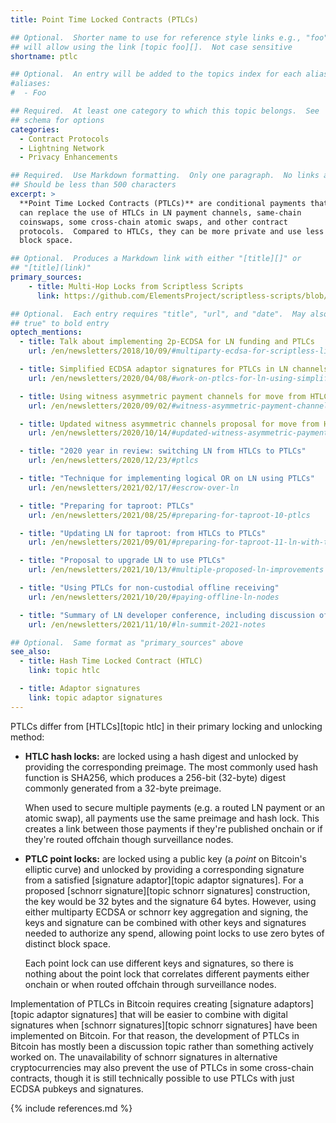 ```yaml
---
title: Point Time Locked Contracts (PTLCs)

## Optional.  Shorter name to use for reference style links e.g., "foo"
## will allow using the link [topic foo][].  Not case sensitive
shortname: ptlc

## Optional.  An entry will be added to the topics index for each alias
#aliases:
#  - Foo

## Required.  At least one category to which this topic belongs.  See
## schema for options
categories:
  - Contract Protocols
  - Lightning Network
  - Privacy Enhancements

## Required.  Use Markdown formatting.  Only one paragraph.  No links allowed.
## Should be less than 500 characters
excerpt: >
  **Point Time Locked Contracts (PTLCs)** are conditional payments that
  can replace the use of HTLCs in LN payment channels, same-chain
  coinswaps, some cross-chain atomic swaps, and other contract
  protocols.  Compared to HTLCs, they can be more private and use less
  block space.

## Optional.  Produces a Markdown link with either "[title][]" or
## "[title](link)"
primary_sources:
    - title: Multi-Hop Locks from Scriptless Scripts
      link: https://github.com/ElementsProject/scriptless-scripts/blob/master/md/multi-hop-locks.md

## Optional.  Each entry requires "title", "url", and "date".  May also use "feature:
## true" to bold entry
optech_mentions:
  - title: Talk about implementing 2p-ECDSA for LN funding and PTLCs
    url: /en/newsletters/2018/10/09/#multiparty-ecdsa-for-scriptless-lightning-network-payment-channels

  - title: Simplified ECDSA adaptor signatures for PTLCs in LN channels
    url: /en/newsletters/2020/04/08/#work-on-ptlcs-for-ln-using-simplified-ecdsa-adaptor-signatures

  - title: Using witness asymmetric payment channels for move from HTLCs to PTLCs
    url: /en/newsletters/2020/09/02/#witness-asymmetric-payment-channels

  - title: Updated witness asymmetric channels proposal for move from HTLCs to PTLCs
    url: /en/newsletters/2020/10/14/#updated-witness-asymmetric-payment-channel-proposal

  - title: "2020 year in review: switching LN from HTLCs to PTLCs"
    url: /en/newsletters/2020/12/23/#ptlcs

  - title: "Technique for implementing logical OR on LN using PTLCs"
    url: /en/newsletters/2021/02/17/#escrow-over-ln

  - title: "Preparing for taproot: PTLCs"
    url: /en/newsletters/2021/08/25/#preparing-for-taproot-10-ptlcs

  - title: "Updating LN for taproot: from HTLCs to PTLCs"
    url: /en/newsletters/2021/09/01/#preparing-for-taproot-11-ln-with-taproot

  - title: "Proposal to upgrade LN to use PTLCs"
    url: /en/newsletters/2021/10/13/#multiple-proposed-ln-improvements

  - title: "Using PTLCs for non-custodial offline receiving"
    url: /en/newsletters/2021/10/20/#paying-offline-ln-nodes

  - title: "Summary of LN developer conference, including discussion of PTLCs"
    url: /en/newsletters/2021/11/10/#ln-summit-2021-notes

## Optional.  Same format as "primary_sources" above
see_also:
  - title: Hash Time Locked Contract (HTLC)
    link: topic htlc

  - title: Adaptor signatures
    link: topic adaptor signatures
---
```

PTLCs differ from [HTLCs][topic htlc] in their primary locking and
unlocking method:

- **HTLC hash locks:** are locked using a hash digest and unlocked by
  providing the corresponding preimage.  The most commonly used hash function is
  SHA256, which produces a 256-bit (32-byte) digest commonly generated
  from a 32-byte preimage.

    When used to secure multiple payments (e.g. a routed LN payment or
    an atomic swap), all payments use the same preimage and hash lock.
    This creates a link between those payments if they're published
    onchain or if they're routed offchain though surveillance nodes.

- **PTLC point locks:** are locked using a public key (a *point* on
  Bitcoin's elliptic curve) and unlocked by providing a corresponding
  signature from a satisfied [signature adaptor][topic adaptor
  signatures].  For a proposed [schnorr signature][topic schnorr
  signatures] construction, the key would be 32 bytes and the signature
  64 bytes.  However, using either multiparty ECDSA or schnorr key
  aggregation and signing, the keys and signature can be combined
  with other keys and signatures needed to authorize any spend,
  allowing point locks to use zero bytes of distinct block space.

    Each point lock can use different keys and signatures, so there is
    nothing about the point lock that correlates different payments
    either onchain or when routed offchain through surveillance nodes.

Implementation of PTLCs in Bitcoin requires creating [signature
adaptors][topic adaptor signatures] that will be easier to combine
with digital signatures when [schnorr signatures][topic schnorr
signatures] have been implemented on Bitcoin.  For that reason, the
development of PTLCs in Bitcoin has mostly been a discussion topic
rather than something actively worked on.  The unavailability of
schnorr signatures in alternative cryptocurrencies may also prevent
the use of PTLCs in some cross-chain contracts, though it is still
technically possible to use PTLCs with just ECDSA pubkeys and
signatures.

{% include references.md %}
